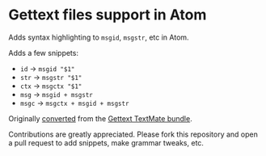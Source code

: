 # Gettext files support in Atom

Adds syntax highlighting to `msgid`, `msgstr`, etc in Atom.

Adds a few snippets:

* `id` -> `msgid "$1"`
* `str` -> `msgstr "$1"`
* `ctx` -> `msgctx "$1"`
* `msg` -> `msgid + msgstr`
* `msgc` -> `msgctx + msgid + msgstr`

Originally [converted](http://atom.io/docs/latest/converting-a-text-mate-bundle)
from the [Gettext TextMate bundle](https://github.com/textmate/gettext.tmbundle).

Contributions are greatly appreciated. Please fork this repository and open a
pull request to add snippets, make grammar tweaks, etc.
